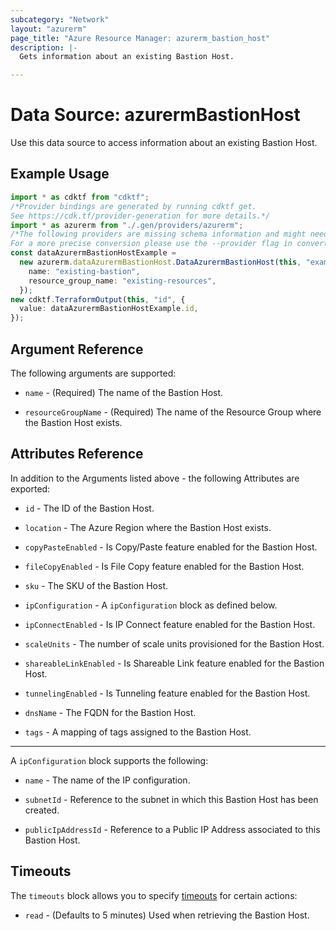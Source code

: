 ```yaml
---
subcategory: "Network"
layout: "azurerm"
page_title: "Azure Resource Manager: azurerm_bastion_host"
description: |-
  Gets information about an existing Bastion Host.

---
```


# Data Source: azurermBastionHost

Use this data source to access information about an existing Bastion Host.

## Example Usage

```typescript
import * as cdktf from "cdktf";
/*Provider bindings are generated by running cdktf get.
See https://cdk.tf/provider-generation for more details.*/
import * as azurerm from "./.gen/providers/azurerm";
/*The following providers are missing schema information and might need manual adjustments to synthesize correctly: azurerm.
For a more precise conversion please use the --provider flag in convert.*/
const dataAzurermBastionHostExample =
  new azurerm.dataAzurermBastionHost.DataAzurermBastionHost(this, "example", {
    name: "existing-bastion",
    resource_group_name: "existing-resources",
  });
new cdktf.TerraformOutput(this, "id", {
  value: dataAzurermBastionHostExample.id,
});

```

## Argument Reference

The following arguments are supported:

*   `name` - (Required) The name of the Bastion Host.

*   `resourceGroupName` - (Required) The name of the Resource Group where the Bastion Host exists.

## Attributes Reference

In addition to the Arguments listed above - the following Attributes are exported:

*   `id` - The ID of the Bastion Host.

*   `location` - The Azure Region where the Bastion Host exists.

*   `copyPasteEnabled` - Is Copy/Paste feature enabled for the Bastion Host.

*   `fileCopyEnabled` - Is File Copy feature enabled for the Bastion Host.

*   `sku` - The SKU of the Bastion Host.

*   `ipConfiguration` - A `ipConfiguration` block as defined below.

*   `ipConnectEnabled` - Is IP Connect feature enabled for the Bastion Host.

*   `scaleUnits` - The number of scale units provisioned for the Bastion Host.

*   `shareableLinkEnabled` - Is Shareable Link feature enabled for the Bastion Host.

*   `tunnelingEnabled` - Is Tunneling feature enabled for the Bastion Host.

*   `dnsName` - The FQDN for the Bastion Host.

*   `tags` - A mapping of tags assigned to the Bastion Host.

***

A `ipConfiguration` block supports the following:

*   `name` - The name of the IP configuration.

*   `subnetId` - Reference to the subnet in which this Bastion Host has been created.

*   `publicIpAddressId` - Reference to a Public IP Address associated to this Bastion Host.

## Timeouts

The `timeouts` block allows you to specify [timeouts](https://www.terraform.io/language/resources/syntax#operation-timeouts) for certain actions:

* `read` - (Defaults to 5 minutes) Used when retrieving the Bastion Host.

